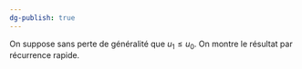 ```yaml
---
dg-publish: true
---
```


On suppose sans perte de généralité que $u_{1}\leq u_{0}$. On montre le résultat par récurrence rapide.
